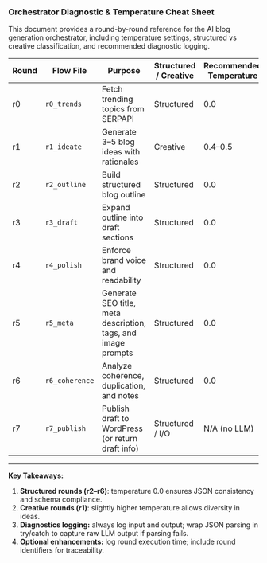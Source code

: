 ### Orchestrator Diagnostic & Temperature Cheat Sheet

This document provides a round-by-round reference for the AI blog generation orchestrator, including temperature settings, structured vs creative classification, and recommended diagnostic logging.

| Round | Flow File      | Purpose                                                       | Structured / Creative | Recommended Temperature | Diagnostic Logging Suggestion                                                        |
| ----- | -------------- | ------------------------------------------------------------- | --------------------- | ----------------------- | ------------------------------------------------------------------------------------ |
| r0    | `r0_trends`    | Fetch trending topics from SERPAPI                            | Structured            | 0.0                     | Log the full response: `console.log('[r0_trends] output:', r0)`                      |
| r1    | `r1_ideate`    | Generate 3–5 blog ideas with rationales                       | Creative              | 0.4–0.5                 | Log seed input and parsed output: `console.log('[r1_ideate] output:', r1)`           |
| r2    | `r2_outline`   | Build structured blog outline                                 | Structured            | 0.0                     | Log input JSON and output: `console.log('[r2_outline] output:', r2)`                 |
| r3    | `r3_draft`     | Expand outline into draft sections                            | Structured            | 0.0                     | Log section content length and sample: `console.log('[r3_draft] output:', r3)`       |
| r4    | `r4_polish`    | Enforce brand voice and readability                           | Structured            | 0.0                     | Log polished output: `console.log('[r4_polish] output:', r4)`                        |
| r5    | `r5_meta`      | Generate SEO title, meta description, tags, and image prompts | Structured            | 0.0                     | Log meta and images arrays: `console.log('[r5_meta] output:', r5)`                   |
| r6    | `r6_coherence` | Analyze coherence, duplication, and notes                     | Structured            | 0.0                     | Log overall score and duplicate matches: `console.log('[r6_coherence] output:', r6)` |
| r7    | `r7_publish`   | Publish draft to WordPress (or return draft info)             | Structured / I/O      | N/A (no LLM)            | Log WP response ID, link, and status: `console.log('[r7_publish] output:', wp)`      |

---

**Key Takeaways:**

1. **Structured rounds (r2–r6)**: temperature 0.0 ensures JSON consistency and schema compliance.
2. **Creative rounds (r1)**: slightly higher temperature allows diversity in ideas.
3. **Diagnostics logging:** always log input and output; wrap JSON parsing in try/catch to capture raw LLM output if parsing fails.
4. **Optional enhancements:** log round execution time; include round identifiers for traceability.
